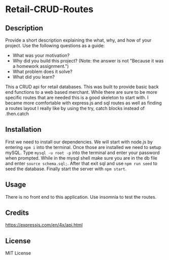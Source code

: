 # Retail-CRUD-Routes

## Description

Provide a short description explaining the what, why, and how of your project. Use the following questions as a guide:

- What was your motivation?
- Why did you build this project? (Note: the answer is not "Because it was a homework assignment.")
- What problem does it solve?
- What did you learn?

This a CRUD api for retail databases. This was built to provide basic back end functions to a web based merchant. While there are sure to be more specific routes that are needed this is a good skeleton to start with. I became more comfortable with express.js and sql routes as well as finding a routes layout I really like by using the try, catch blocks instead of .then.catch

## Installation

First we need to install our dependencies. We will start with node.js by entering `npm i` into the terminal. Once those are installed we need to setup mySQL. Type `mysql -u root -p` into the terminal and enter your password when prompted. While in the mysql shell make sure you are in the db file and enter `source schema.sql;`. After that exit sql and use `npm run seed` to seed the database. Finally start the server with `npm start`.

## Usage

There is no front end to this application. Use insomnia to test the routes.

## Credits

https://expressjs.com/en/4x/api.html

## License

MIT License